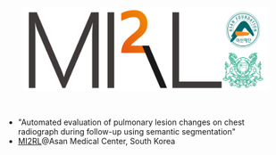 <p align="center"><img src='./MI2RL_logo.png' width="440" height="150"></p>

<br>

* "Automated evaluation of pulmonary lesion changes on chest radiograph during follow-up using semantic segmentation"
* [MI2RL](https://www.mi2rl.co/)@Asan Medical Center, South Korea

